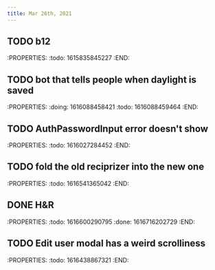 ```yaml
---
title: Mar 26th, 2021
---
```


## TODO b12
:PROPERTIES:
:todo: 1615835845227
:END:
## TODO bot that tells people when daylight is saved
:PROPERTIES:
:doing: 1616088458421
:todo: 1616088459464
:END:
## TODO AuthPasswordInput error doesn't show
:PROPERTIES:
:todo: 1616027284452
:END:
## TODO fold the old reciprizer into the new one
:PROPERTIES:
:todo: 1616541365042
:END:
## DONE H&R
:PROPERTIES:
:todo: 1616600290795
:done: 1616716202729
:END:
## TODO Edit user modal has a weird scrolliness
:PROPERTIES:
:todo: 1616438867321
:END:
